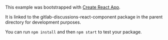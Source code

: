 This example was bootstrapped with [Create React App](https://github.com/facebook/create-react-app).

It is linked to the gitlab-discussions-react-component package in the parent directory for development purposes.

You can run `npm install` and then `npm start` to test your package.
